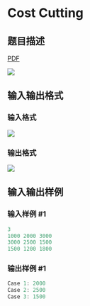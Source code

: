 # Cost Cutting

## 题目描述

[problemUrl]: https://uva.onlinejudge.org/index.php?option=com_onlinejudge&Itemid=8&category=117&page=show_problem&problem=2827

[PDF](https://uva.onlinejudge.org/external/117/p11727.pdf)

![](https://cdn.luogu.com.cn/upload/vjudge_pic/UVA11727/e14de2719a9ca61c176a8b9635d281c825377d99.png)

## 输入输出格式

### 输入格式

![](https://cdn.luogu.com.cn/upload/vjudge_pic/UVA11727/6a9f4381db05ab9195bc70677582024f5a169c1b.png)

### 输出格式

![](https://cdn.luogu.com.cn/upload/vjudge_pic/UVA11727/4684a0e9246cc9e94718344c6988b68051f8f5f4.png)

## 输入输出样例

### 输入样例 #1

```cpp
3
1000 2000 3000
3000 2500 1500
1500 1200 1800
```


### 输出样例 #1

```cpp
Case 1: 2000
Case 2: 2500
Case 3: 1500
```


